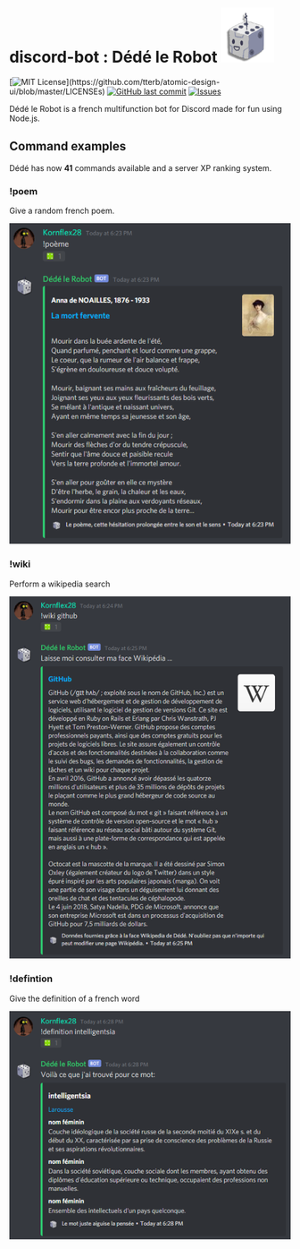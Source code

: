 # discord-bot : Dédé le Robot ![Dédé le Robot ](img/bot_icon.png?raw=true)
[![MIT License](https://img.shields.io/apm/l/atomic-design-ui.svg?)](https://github.com/tterb/atomic-design-ui/blob/master/LICENSEs) [![GitHub last commit](https://img.shields.io/github/last-commit/google/skia.svg?style=flat)]() [![Issues](https://img.shields.io/github/issues/Kornflex28/discord-bot?color=0088ff)]()

Dédé le Robot is a french multifunction bot for Discord made for fun using Node.js.

## Command examples
Dédé has now **41** commands available and a server XP ranking system.

### !poem 
Give a random french poem.

![](img/poem_example.png) 

### !wiki
Perform a wikipedia search

![](img/wiki_example.png) 

### !defintion
Give the definition of a french word

![](img/definition_example.png)

